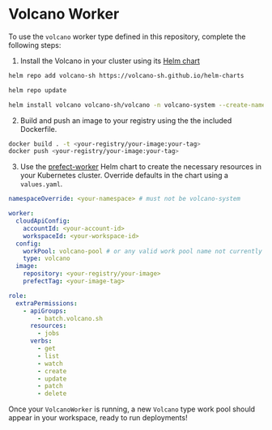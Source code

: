 # Volcano Worker

To use the `volcano` worker type defined in this repository, complete the following steps:

1. Install the Volcano in your cluster using its [Helm chart](https://volcano.sh/en/docs/installation/#install-with-helm)

```bash
helm repo add volcano-sh https://volcano-sh.github.io/helm-charts

helm repo update

helm install volcano volcano-sh/volcano -n volcano-system --create-namespace
```
2. Build and push an image to your registry using the the included Dockerfile.
```bash
docker build . -t <your-registry/your-image:your-tag>
docker push <your-registry/your-image:your-tag>
```
3. Use the [prefect-worker](https://github.com/PrefectHQ/prefect-helm/tree/main/charts/prefect-worker) Helm chart to create the necessary resources in your Kubernetes cluster. Override defaults in the chart using a `values.yaml`.

```yaml
namespaceOverride: <your-namespace> # must not be volcano-system

worker:
  cloudApiConfig:
    accountId: <your-account-id>
    workspaceId: <your-workspace-id>
  config:
    workPool: volcano-pool # or any valid work pool name not currently in use
    type: volcano
  image:
    repository: <your-registry/your-image>
    prefectTag: <your-image-tag>

role:
  extraPermissions:
    - apiGroups:
        - batch.volcano.sh
      resources:
        - jobs
      verbs:
        - get
        - list
        - watch
        - create
        - update
        - patch
        - delete
```

Once your `VolcanoWorker` is running, a new `Volcano` type work pool should appear in your workspace, ready to run deployments!